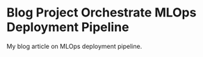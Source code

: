 # Blog Project Orchestrate MLOps Deployment Pipeline
 My blog article on MLOps deployment pipeline.
